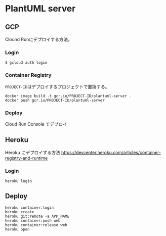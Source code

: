 # PlantUML server

## GCP

Clound Runにデプロイする方法。

### Login

```
$ gcloud auth login
```

### Container Registry

`PROJECT-ID`はデプロイするプロジェクトで置換する。

```
docker image build -t gcr.io/PROJECT-ID/plantuml-server .
docker push gcr.io/PROJECT-ID/plantuml-server
```

### Deploy

Cloud Run Console でデプロイ

## Heroku

Heroku にデプロイする方法
https://devcenter.heroku.com/articles/container-registry-and-runtime

### Login

```
heroku login
```

## Deploy

```
heroku container:login
heroku create
heroku git:remote -a APP_NAME
heroku container:push web
heroku container:release web
heroku open
```
